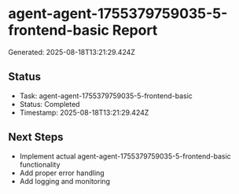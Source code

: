 # agent-agent-1755379759035-5-frontend-basic Report

Generated: 2025-08-18T13:21:29.424Z

## Status
- Task: agent-agent-1755379759035-5-frontend-basic
- Status: Completed
- Timestamp: 2025-08-18T13:21:29.424Z

## Next Steps
- Implement actual agent-agent-1755379759035-5-frontend-basic functionality
- Add proper error handling
- Add logging and monitoring
